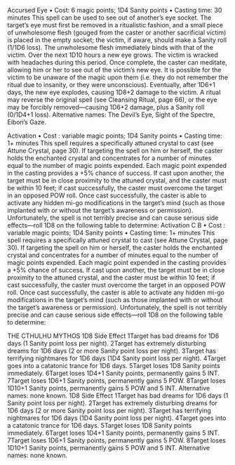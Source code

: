 Accursed Eye
• Cost:  6 magic points; 1D4 Sanity points
• Casting time: 30 minutes
This spell can be used to see out of another’s eye socket. 
The target’s eye must first be removed in a ritualistic 
fashion, and a small piece of unwholesome flesh 
(gouged from the caster or another sacrificial victim) is 
placed in the empty socket; the victim, if aware, should 
make a Sanity roll (1/1D6 loss). The unwholesome 
flesh immediately binds with that of the victim. Over 
the next 1D10 hours a new eye grows. The victim is 
wracked with headaches during this period.
Once complete, the caster can meditate, allowing him 
or her to see out of the victim’s new eye. It is possible 
for the victim to be unaware of the magic upon them 
(i.e. they do not remember the ritual due to insanity, 
or they were unconscious). Eventually, after 1D6+1 
days, the new eye explodes, causing 1D8+2 damage to 
the victim. A ritual may reverse the original spell (see 
Cleansing Ritual, page 66), or the eye may be forcibly 
removed—causing 1D6+2 damage, plus a Sanity roll 
(0/1D4+1 loss).
Alternative names:  The Devil’s Eye, Sight of the Spectre, 
Eibon’s Gaze.

Activation
• Cost : variable magic points; 1D4 Sanity points
• Casting time: 1+ minutes
This spell requires a specifically attuned crystal to cast 
(see Attune Crystal, page 30). If targeting the spell on 
him or herself, the caster holds the enchanted crystal and 
concentrates for a number of minutes equal to the number 
of magic points expended. Each magic point expended 
in the casting provides a +5% chance of success. If cast 
upon another, the target must be in close proximity to the 
attuned crystal, and the caster must be within 10 feet; if 
cast successfully, the caster must overcome the target in 
an opposed POW roll. 
Once cast successfully, the caster is able to activate any 
hidden mi-go modifications in the target’s mind (such as 
those implanted with or without the target’s awareness 
or permission). Unfortunately, the spell is not terribly 
precise and can cause serious side effects—roll 1D8 on 
the following table to determine: Activation C B
• Cost : variable magic points; 1D4 Sanity points
• Casting time: 1+ minutes
This spell requires a specifically attuned crystal to cast 
(see Attune Crystal, page 30). If targeting the spell on 
him or herself, the caster holds the enchanted crystal and 
concentrates for a number of minutes equal to the number 
of magic points expended. Each magic point expended 
in the casting provides a +5% chance of success. If cast 
upon another, the target must be in close proximity to the 
attuned crystal, and the caster must be within 10 feet; if 
cast successfully, the caster must overcome the target in 
an opposed POW roll. 
Once cast successfully, the caster is able to activate any 
hidden mi-go modifications in the target’s mind (such as 
those implanted with or without the target’s awareness 
or permission). Unfortunately, the spell is not terribly 
precise and can cause serious side effects—roll 1D8 on 
the following table to determine: 

THE CTHULHU MYTHOS
1D8 Side Effect
1Target has bad dreams for 1D6 days (1 
Sanity point loss per night).
2Target has extremely disturbing dreams for 
1D6 days (2 or more Sanity point loss per 
night).
3Target has terrifying nightmares for 1D6 
days (1D4 Sanity point loss per night).
4Target goes into a catatonic trance for 
1D6 days.
5Target loses 1D8 Sanity points 
immediately.
6Target loses 1D4+1 Sanity points, 
permanently gains 5 INT.
7Target loses 1D6+1 Sanity points, 
permanently gains 5 POW.
8Target loses 1D10+1 Sanity points, 
permanently gains 5 POW and 5 INT.
Alternative names: none known.
1D8 Side Effect
1Target has bad dreams for 1D6 days (1 
Sanity point loss per night).
2Target has extremely disturbing dreams for 
1D6 days (2 or more Sanity point loss per 
night).
3Target has terrifying nightmares for 1D6 
days (1D4 Sanity point loss per night).
4Target goes into a catatonic trance for 
1D6 days.
5Target loses 1D8 Sanity points 
immediately.
6Target loses 1D4+1 Sanity points, 
permanently gains 5 INT.
7Target loses 1D6+1 Sanity points, 
permanently gains 5 POW.
8Target loses 1D10+1 Sanity points, 
permanently gains 5 POW and 5 INT.
Alternative names: none known.

